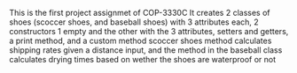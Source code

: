 This is the first project assignmet of COP-3330C
It creates 2 classes of shoes (scoccer shoes, and baseball shoes) with 3 attributes each, 2 constructors 1 empty and the other with the 3 attributes, setters and getters, a print method, and a custom method
scoccer shoes method calculates shipping rates given a distance input, and the method in the baseball class calculates drying times based on wether the shoes are waterproof or not
